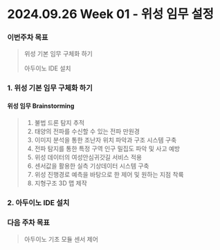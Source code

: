# 2024.09.26 Week 01 - 위성 임무 설정

### 이번주차 목표
> 위성 기본 임무 구체화 하기
> 
> 아두이노 IDE 설치


### 1. 위성 기본 임무 구체화 하기 

#### 위성 임무 Brainstorming

> 1. 불법 드론 탐지 추적
> 2. 태양의 전파를 수신할 수 있는 전파 만원경
> 3. 이미지 분석을 통한 조난자 위치 파악과 구조 시스템 구축
> 4. 전파 탐지를 통한 특정 구역 인구 밀집도 파악 및 사고 예방
> 5. 위성 데이터의 여성안심귀갓길 서비스 적용
> 6. 센서값을 활용한 실측 기상데이터 시스템 구축
> 7. 위성 진행경로 예측을 바탕으로 한 제어 및 원하는 지점 착륙
> 8. 지형구조 3D 맵 제작

### 2. 아두이노 IDE 설치

> 

### 다음 주차 목표

> 아두이노 기초 모듈 센서 제어
